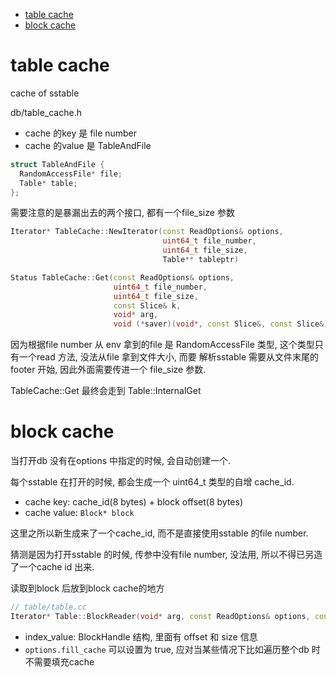 - [table cache](#table-cache)
- [block cache](#block-cache)

# table cache
cache of sstable

db/table_cache.h

- cache 的key 是 file number
- cache 的value 是 TableAndFile

```cpp
struct TableAndFile {
  RandomAccessFile* file;
  Table* table;
};
```

需要注意的是暴漏出去的两个接口, 都有一个file_size 参数
```cpp
Iterator* TableCache::NewIterator(const ReadOptions& options,
                                  uint64_t file_number,
                                  uint64_t file_size,
                                  Table** tableptr)

Status TableCache::Get(const ReadOptions& options,
                       uint64_t file_number,
                       uint64_t file_size,
                       const Slice& k,
                       void* arg,
                       void (*saver)(void*, const Slice&, const Slice&))
```
因为根据file number 从 env 拿到的file 是 RandomAccessFile 类型, 这个类型只有一个read 方法, 没法从file 拿到文件大小, 而要
解析sstable 需要从文件末尾的 footer 开始, 因此外面需要传进一个 file_size 参数.

TableCache::Get 最终会走到 Table::InternalGet

# block cache
当打开db 没有在options 中指定的时候, 会自动创建一个.

每个sstable 在打开的时候, 都会生成一个 uint64_t 类型的自增 cache_id.

- cache key: cache_id(8 bytes) + block offset(8 bytes)
- cache value: `Block* block`

这里之所以新生成来了一个cache_id, 而不是直接使用sstable 的file number.

猜测是因为打开sstable 的时候, 传参中没有file number, 没法用, 所以不得已另造了一个cache id 出来.

读取到block 后放到block cache的地方
```cpp
// table/table.cc
Iterator* Table::BlockReader(void* arg, const ReadOptions& options, const Slice& index_value)
```
- index_value: BlockHandle 结构, 里面有 offset 和 size 信息
- `options.fill_cache` 可以设置为 true, 应对当某些情况下比如遍历整个db 时不需要填充cache

